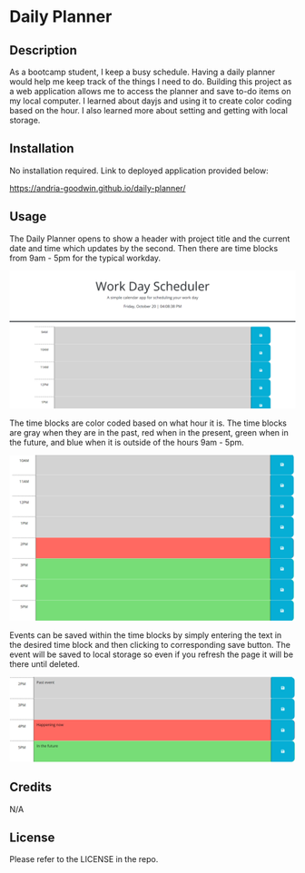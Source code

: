 # Daily Planner

## Description

As a bootcamp student, I keep a busy schedule. Having a daily planner would help me keep track of the things I need to do. Building this project as a web application allows me to access the planner and save to-do items on my local computer. I learned about dayjs and using it to create color coding based on the hour. I also learned more about setting and getting with local storage.

## Installation

No installation required. Link to deployed application provided below:

https://andria-goodwin.github.io/daily-planner/

## Usage

The Daily Planner opens to show a header with project title and the current date and time which updates by the second. Then there are time blocks from 9am - 5pm for the typical workday. 

![Daily Planner](assets/images/AG-planner.png)

The time blocks are color coded based on what hour it is. The time blocks are gray when they are in the past, red when in the present, green when in the future, and blue when it is outside of the hours 9am - 5pm.

![Daily planner color coded time blocks](assets/images/AG-timeblocks.png)

Events can be saved within the time blocks by simply entering the text in the desired time block and then clicking to corresponding save button. The event will be saved to local storage so even if you refresh the page it will be there until deleted.

![Daily planner saved events](assets/images/AG-saved-events.png)

## Credits

N/A

## License

Please refer to the LICENSE in the repo.